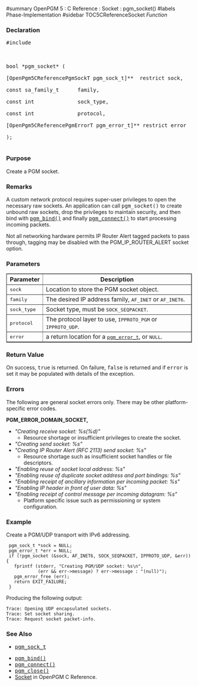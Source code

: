 ﻿#summary OpenPGM 5 : C Reference : Socket : pgm\_socket()
#labels Phase-Implementation
#sidebar TOC5CReferenceSocket
_Function_
### Declaration ###
<pre>
#include <pgm/pgm.h><br>
<br>
bool *pgm_socket* (<br>
[OpenPgm5CReferencePgmSockT pgm_sock_t]**  restrict sock,<br>
const sa_family_t      family,<br>
const int              sock_type,<br>
const int              protocol,<br>
[OpenPgm5CReferencePgmErrorT pgm_error_t]** restrict error<br>
);<br>
</pre>

### Purpose ###
Create a PGM socket.

### Remarks ###
A custom network protocol requires super-user privileges to open the necessary raw sockets.  An application can call <tt>pgm_socket()</tt> to create unbound raw sockets, drop the privileges to maintain security, and then bind with <tt><a href='OpenPgm5CReferencePgmBind.md'>pgm_bind()</a></tt> and finally <tt><a href='OpenPgm5CReferencePgmConnect.md'>pgm_connect()</a></tt> to start processing incoming packets.

Not all networking hardware permits IP Router Alert tagged packets to pass through, tagging may be disabled with the PGM\_IP\_ROUTER\_ALERT socket option.

### Parameters ###

<table cellpadding='5' border='1' cellspacing='0'>
<tr>
<th>Parameter</th>
<th>Description</th>
</tr>
<tr>
<td><tt>sock</tt></td>
<td>Location to store the PGM socket object.</td>
</tr><tr>
<td><tt>family</tt></td>
<td>The desired IP address family, <tt>AF_INET</tt> or <tt>AF_INET6</tt>.</td>
</tr><tr>
<td><tt>sock_type</tt></td>
<td>Socket type, must be <tt>SOCK_SEQPACKET</tt>.</td>
</tr><tr>
<td><tt>protocol</tt></td>
<td>The protocol layer to use, <tt>IPPROTO_PGM</tt> or <tt>IPPROTO_UDP</tt>.</td>
</tr><tr>
<td><tt>error</tt></td>
<td>a return location for a <tt><a href='OpenPgm5CReferencePgmErrorT.md'>pgm_error_t</a></tt>, or <tt>NULL</tt>.</td>
</tr>
</table>

### Return Value ###
On success, <tt>true</tt> is returned.  On failure, <tt>false</tt> is returned and if <tt>error</tt> is set it may be populated with details of the exception.


### Errors ###
The following are general socket errors only. There may be other platform-specific error codes.

**PGM\_ERROR\_DOMAIN\_SOCKET,**
  * _"Creating receive socket: %s(%d)"_
    * Resource shortage or insufficient privileges to create the socket.
  * _"Creating send socket: %s"_
  * _"Creating IP Router Alert (RFC 2113) send socket: %s"_
    * Resource shortage such as insufficient socket handles or file descriptors.
  * _"Enabling reuse of socket local address: %s"_
  * _"Enabling reuse of duplicate socket address and port bindings: %s"_
  * _"Enabling receipt of ancillary information per incoming packet: %s"_
  * _"Enabling IP header in front of user data: %s"_
  * _"Enabling receipt of control message per incoming datagram: %s"_
    * Platform specific issue such as permissioning or system configuration.


### Example ###
Create a PGM/UDP transport with IPv6 addressing.
```
 pgm_sock_t *sock = NULL;
 pgm_error_t *err = NULL;
 if (!pgm_socket (&sock, AF_INET6, SOCK_SEQPACKET, IPPROTO_UDP, &err)) {
   fprintf (stderr, "Creating PGM/UDP socket: %s\n",
            (err && err->message) ? err->message : "(null)");
   pgm_error_free (err);
   return EXIT_FAILURE;
 }
```

Producing the following output:
```
Trace: Opening UDP encapsulated sockets.
Trace: Set socket sharing.
Trace: Request socket packet-info.
```


### See Also ###
  * <tt><a href='OpenPgm5CReferencePgmSockT.md'>pgm_sock_t</a></tt><br>
<ul><li><tt><a href='OpenPgm5CReferencePgmBind.md'>pgm_bind()</a></tt><br>
</li><li><tt><a href='OpenPgm5CReferencePgmConnect.md'>pgm_connect()</a></tt><br>
</li><li><tt><a href='OpenPgm5CReferencePgmClose.md'>pgm_close()</a></tt><br>
</li><li><a href='OpenPgm5CReferenceSocket.md'>Socket</a> in OpenPGM C Reference.